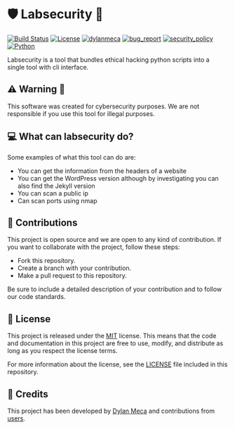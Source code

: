 # 🛡️ Labsecurity 🐍
[![Build Status](https://img.shields.io/github/stars/dylanmeca/labsecurity.svg)](https://github.com/dylanmeca/labsecurity)
[![License](https://img.shields.io/github/license/dylanmeca/labsecurity.svg)](https://github.com/dylanmeca/labsecurity/blob/main/LICENSE)
[![dylanmeca](https://img.shields.io/badge/author-dylanmeca-green.svg)](https://github.com/dylanmeca)
[![bug_report](https://img.shields.io/badge/bug-report-red.svg)](https://github.com/dylanmeca/labsecurity/blob/main/.github/ISSUE_TEMPLATE/bug_report.md)
[![security_policy](https://img.shields.io/badge/security-policy-cyan.svg)](https://github.com/meca/labsecurity/blob/main/.github/SECURITY.md)
[![Python](https://img.shields.io/badge/language-Python%20-yellow.svg)](https://www.python.org)

Labsecurity is a tool that bundles ethical hacking python scripts into a single tool with cli interface.

## ⚠️ Warning 🚨 
This software was created for cybersecurity purposes. We are not responsible if you use this tool for illegal purposes.

## 💻 What can labsecurity do?
Some examples of what this tool can do are:

* You can get the information from the headers of a website
* You can get the WordPress version although by investigating you can also find the Jekyll version
* You can scan a public ip
* Can scan ports using nmap

## 👷 Contributions
This project is open source and we are open to any kind of contribution. If you want to collaborate with the project, follow these steps:

- Fork this repository.
- Create a branch with your contribution.
- Make a pull request to this repository. 

Be sure to include a detailed description of your contribution and to follow our code standards.

## 📜 License
This project is released under the [MIT](https://github.com/dylanmeca/labsecurity/blob/main/LICENSE) license. This means that the code and documentation in this project are free to use, modify, and distribute as long as you respect the license terms.

For more information about the license, see the [LICENSE](https://github.com/dylanmeca/labsecurity/blob/main/LICENSE) file included in this repository.

## 🧾 Credits
This project has been developed by [Dylan Meca](https://github.com/dylanmeca) and contributions from [users](https://github.com/dylanmeca/labsecurity/contributors).

